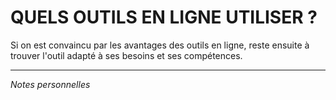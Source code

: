 # QUELS OUTILS EN LIGNE UTILISER ?

Si on est convaincu par les avantages des outils en ligne, reste ensuite à trouver l'outil adapté à ses besoins et ses compétences.   

---
*Notes personnelles*   